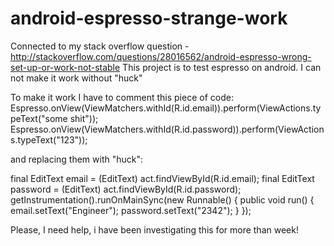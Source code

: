 # android-espresso-strange-work
Connected to my stack overflow question - http://stackoverflow.com/questions/28016562/android-espresso-wrong-set-up-or-work-not-stable
This project is to test espresso on android. I can not make it work without "huck"

To make it work I have to comment this piece of code:
Espresso.onView(ViewMatchers.withId(R.id.email)).perform(ViewActions.typeText("some shit"));
Espresso.onView(ViewMatchers.withId(R.id.password)).perform(ViewActions.typeText("123"));

and replacing them with "huck":

final EditText email = (EditText) act.findViewById(R.id.email);
        final EditText password = (EditText) act.findViewById(R.id.password);
        getInstrumentation().runOnMainSync(new Runnable() {
            public void run() {
                email.setText("Engineer");
                password.setText("2342");
            }
        });

Please, I need help, i have been investigating this for more than week!
